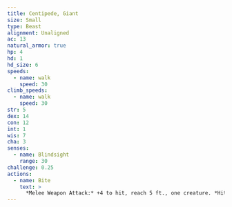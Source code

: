 ```yaml
---
title: Centipede, Giant
size: Small
type: Beast
alignment: Unaligned
ac: 13
natural_armor: true
hp: 4
hd: 1
hd_size: 6
speeds:
  - name: walk
    speed: 30
climb_speeds:
  - name: walk
    speed: 30
str: 5
dex: 14
con: 12
int: 1
wis: 7
cha: 3
senses:
  - name: Blindsight
    range: 30
challenge: 0.25
actions:
  - name: Bite
    text: >
      *Melee Weapon Attack:* +4 to hit, reach 5 ft., one creature. *Hit:* 4 (1d4 + 2) piercing damage, and the target must succeed on a DC 11 Constitution saving throw or take 10 (3d6) poison damage. If the poison damage reduces the target to 0 hit points, the target is stable but poisoned for 1 hour, even after regaining hit points, and is paralyzed while poisoned in this way.
---
```

